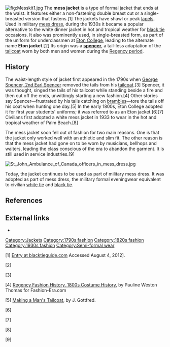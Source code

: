 ![](Messkit1.jpg "fig:Messkit1.jpg") The **mess jacket** is a type of
formal jacket that ends at the waist. It features either a non-fastening
double breast cut or a single-breasted version that fastens.[1] The
jackets have shawl or peak [lapels](lapel "wikilink"). Used in military
[mess dress](mess_dress "wikilink"), during the 1930s it became a
popular alternative to the white dinner jacket in hot and tropical
weather for [black tie](black_tie "wikilink") occasions. It also was
prominently used, in single-breasted form, as part of the uniform for
underclassmen at [Eton College](Eton_College "wikilink"), leading to the
alternate name **Eton jacket**.[2] Its origin was a
**[spencer](spencer_(clothing) "wikilink")**, a tail-less adaptation of
the [tailcoat](tailcoat "wikilink") worn by both men and women during
the [Regency period](Regency_period "wikilink").

## History

The waist-length style of jacket first appeared in the 1790s when
[George Spencer, 2nd Earl
Spencer](George_Spencer,_2nd_Earl_Spencer "wikilink") removed the tails
from his [tailcoat](tailcoat "wikilink").[3] Spencer, it was thought,
singed the tails of his tailcoat while standing beside a fire and then
cut off the ends, unwittingly starting a new fashion.[4] Other stories
say Spencer—frustrated by his tails catching on
[brambles](bramble "wikilink")—tore the tails off his coat when hunting
one day.[5] In the early 1800s, Eton College adopted it for first year
students' uniforms; it was referred to as an Eton jacket.[6][7]
Civilians first adopted a white mess jacket in 1933 to wear in the hot
and tropical weather of Palm Beach.[8]

The mess jacket soon fell out of fashion for two main reasons. One is
that the jacket only worked well with an athletic and slim fit. The
other reason is that the mess jacket had gone on to be worn by
musicians, bellhops and waiters, leading the class conscious of the era
to abandon the garment. It is still used in service industries.[9]

![](St_John_Ambulance_of_Canada_officers_in_mess_dress.jpg "St_John_Ambulance_of_Canada_officers_in_mess_dress.jpg")

Today, the jacket continues to be used as part of military mess dress.
It was adopted as part of mess dress, the military formal eveningwear
equivalent to civilian [white tie](white_tie "wikilink") and [black
tie](black_tie "wikilink").

## References

## External links

-

[Category:Jackets](Category:Jackets "wikilink") [Category:1790s
fashion](Category:1790s_fashion "wikilink") [Category:1820s
fashion](Category:1820s_fashion "wikilink") [Category:1930s
fashion](Category:1930s_fashion "wikilink") [Category:Semi-formal
wear](Category:Semi-formal_wear "wikilink")

[1] [Entry at
blacktieguide.com](http://www.blacktieguide.com/Contemporary/Contemp_Alternatives.htm)
Accessed August 4, 2012\].

[2]

[3]

[4] [Regency Fashion History. 1800s Costume
History](http://www.fashion-era.com/regency_fashion.htm#Earl%20Spencer%20And%20The%20Short%20Spencer%20Jacket%201795),
by Pauline Weston Thomas for Fashion-Era.com

[5] [Making a Man's
Tailcoat](http://www.northwestjournal.ca/VIII11.htm), by J. Gottfred.

[6]

[7]

[8]

[9]